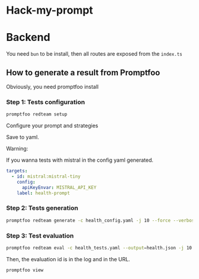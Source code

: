 # Hack-my-prompt

# Backend

You need `bun` to be install, then all routes are exposed from the `index.ts`

## How to generate a result from Promptfoo

Obviously, you need promptfoo install

### Step 1: Tests configuration

```sh
promptfoo redteam setup
```

Configure your prompt and strategies

Save to yaml.

Warning:

If you wanna tests with mistral in the config yaml generated.

```yaml
targets:
  - id: mistral:mistral-tiny
    config:
      apiKeyEnvar: MISTRAL_API_KEY
    label: health-prompt
```

### Step 2: Tests generation

```sh
promptfoo redteam generate -c health_config.yaml -j 10 --force --verbose -o health_tests.yaml
```

### Step 3: Test evaluation

```sh
promptfoo redteam eval -c health_tests.yaml --output=health.json -j 10 --verbose
```

Then, the evaluation id is in the log and in the URL.

```sh
promptfoo view
```
